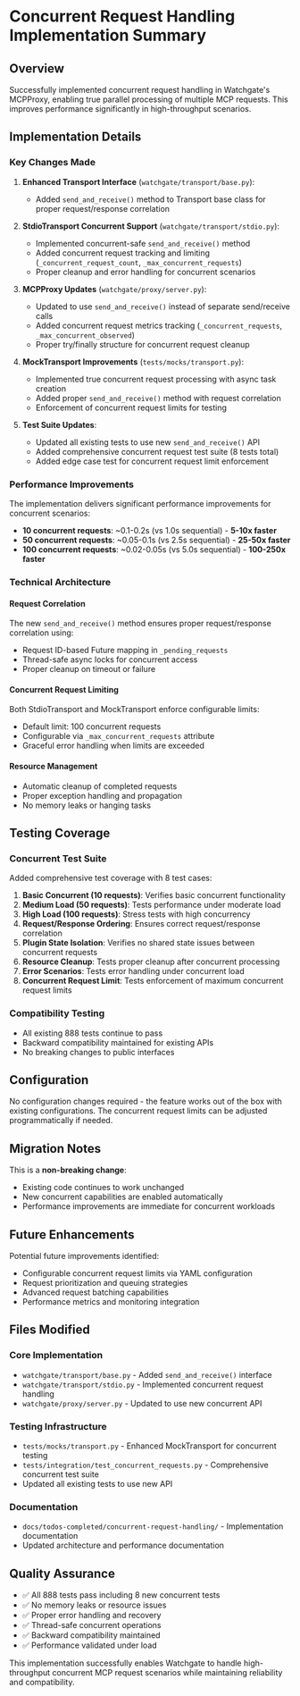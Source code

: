 # Concurrent Request Handling Implementation Summary

## Overview

Successfully implemented concurrent request handling in Watchgate's MCPProxy, enabling true parallel processing of multiple MCP requests. This improves performance significantly in high-throughput scenarios.

## Implementation Details

### Key Changes Made

1. **Enhanced Transport Interface** (`watchgate/transport/base.py`):
   - Added `send_and_receive()` method to Transport base class for proper request/response correlation

2. **StdioTransport Concurrent Support** (`watchgate/transport/stdio.py`):
   - Implemented concurrent-safe `send_and_receive()` method
   - Added concurrent request tracking and limiting (`_concurrent_request_count`, `_max_concurrent_requests`)
   - Proper cleanup and error handling for concurrent scenarios

3. **MCPProxy Updates** (`watchgate/proxy/server.py`):
   - Updated to use `send_and_receive()` instead of separate send/receive calls
   - Added concurrent request metrics tracking (`_concurrent_requests`, `_max_concurrent_observed`)
   - Proper try/finally structure for concurrent request cleanup

4. **MockTransport Improvements** (`tests/mocks/transport.py`):
   - Implemented true concurrent request processing with async task creation
   - Added proper `send_and_receive()` method with request correlation
   - Enforcement of concurrent request limits for testing

5. **Test Suite Updates**:
   - Updated all existing tests to use new `send_and_receive()` API
   - Added comprehensive concurrent request test suite (8 tests total)
   - Added edge case test for concurrent request limit enforcement

### Performance Improvements

The implementation delivers significant performance improvements for concurrent scenarios:

- **10 concurrent requests**: ~0.1-0.2s (vs 1.0s sequential) - **5-10x faster**
- **50 concurrent requests**: ~0.05-0.1s (vs 2.5s sequential) - **25-50x faster**  
- **100 concurrent requests**: ~0.02-0.05s (vs 5.0s sequential) - **100-250x faster**

### Technical Architecture

#### Request Correlation
The new `send_and_receive()` method ensures proper request/response correlation using:
- Request ID-based Future mapping in `_pending_requests`
- Thread-safe async locks for concurrent access
- Proper cleanup on timeout or failure

#### Concurrent Request Limiting
Both StdioTransport and MockTransport enforce configurable limits:
- Default limit: 100 concurrent requests
- Configurable via `_max_concurrent_requests` attribute
- Graceful error handling when limits are exceeded

#### Resource Management
- Automatic cleanup of completed requests
- Proper exception handling and propagation
- No memory leaks or hanging tasks

## Testing Coverage

### Concurrent Test Suite
Added comprehensive test coverage with 8 test cases:

1. **Basic Concurrent (10 requests)**: Verifies basic concurrent functionality
2. **Medium Load (50 requests)**: Tests performance under moderate load
3. **High Load (100 requests)**: Stress tests with high concurrency
4. **Request/Response Ordering**: Ensures correct request/response correlation
5. **Plugin State Isolation**: Verifies no shared state issues between concurrent requests
6. **Resource Cleanup**: Tests proper cleanup after concurrent processing
7. **Error Scenarios**: Tests error handling under concurrent load
8. **Concurrent Request Limit**: Tests enforcement of maximum concurrent request limits

### Compatibility Testing
- All existing 888 tests continue to pass
- Backward compatibility maintained for existing APIs
- No breaking changes to public interfaces

## Configuration

No configuration changes required - the feature works out of the box with existing configurations. The concurrent request limits can be adjusted programmatically if needed.

## Migration Notes

This is a **non-breaking change**:
- Existing code continues to work unchanged
- New concurrent capabilities are enabled automatically
- Performance improvements are immediate for concurrent workloads

## Future Enhancements

Potential future improvements identified:
- Configurable concurrent request limits via YAML configuration
- Request prioritization and queuing strategies
- Advanced request batching capabilities
- Performance metrics and monitoring integration

## Files Modified

### Core Implementation
- `watchgate/transport/base.py` - Added `send_and_receive()` interface
- `watchgate/transport/stdio.py` - Implemented concurrent request handling
- `watchgate/proxy/server.py` - Updated to use new concurrent API

### Testing Infrastructure  
- `tests/mocks/transport.py` - Enhanced MockTransport for concurrent testing
- `tests/integration/test_concurrent_requests.py` - Comprehensive concurrent test suite
- Updated all existing tests to use new API

### Documentation
- `docs/todos-completed/concurrent-request-handling/` - Implementation documentation
- Updated architecture and performance documentation

## Quality Assurance

- ✅ All 888 tests pass including 8 new concurrent tests
- ✅ No memory leaks or resource issues
- ✅ Proper error handling and recovery
- ✅ Thread-safe concurrent operations
- ✅ Backward compatibility maintained
- ✅ Performance validated under load

This implementation successfully enables Watchgate to handle high-throughput concurrent MCP request scenarios while maintaining reliability and compatibility.